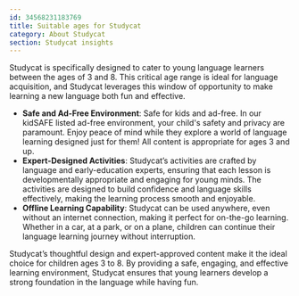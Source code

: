 ```yaml
---
id: 34568231183769
title: Suitable ages for Studycat
category: About Studycat
section: Studycat insights
---
```

Studycat is specifically designed to cater to young language learners between the ages of 3 and 8. This critical age range is ideal for language acquisition, and Studycat leverages this window of opportunity to make learning a new language both fun and effective.

* **Safe and Ad-Free Environment**: Safe for kids and ad-free. In our kidSAFE listed ad-free environment, your child's safety and privacy are paramount. Enjoy peace of mind while they explore a world of language learning designed just for them! All content is appropriate for ages 3 and up.
* **Expert-Designed Activities**: Studycat’s activities are crafted by language and early-education experts, ensuring that each lesson is developmentally appropriate and engaging for young minds. The activities are designed to build confidence and language skills effectively, making the learning process smooth and enjoyable.
* **Offline Learning Capability**: Studycat can be used anywhere, even without an internet connection, making it perfect for on-the-go learning. Whether in a car, at a park, or on a plane, children can continue their language learning journey without interruption.

Studycat’s thoughtful design and expert-approved content make it the ideal choice for children ages 3 to 8. By providing a safe, engaging, and effective learning environment, Studycat ensures that young learners develop a strong foundation in the language while having fun.